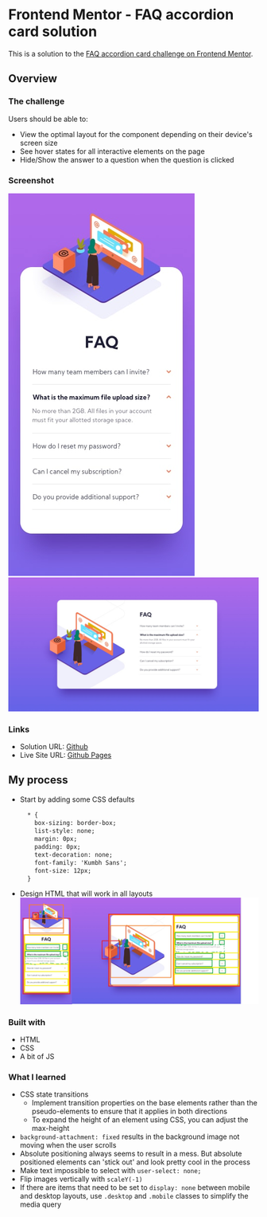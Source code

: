 # Frontend Mentor - FAQ accordion card solution

This is a solution to the [FAQ accordion card challenge on Frontend Mentor](https://www.frontendmentor.io/challenges/faq-accordion-card-XlyjD0Oam).

## Overview

### The challenge

Users should be able to:

- View the optimal layout for the component depending on their device's screen size
- See hover states for all interactive elements on the page
- Hide/Show the answer to a question when the question is clicked

### Screenshot

![](./design/mobile-design.jpg)
![](./design/desktop-design.jpg)

### Links

- Solution URL: [Github](https://github.com/jeremylloyd/Frontend-Mentor-FAQ-accordion-card)
- Live Site URL: [Github Pages](https://jeremylloyd.github.io/Frontend-Mentor-FAQ-accordion-card/)

## My process

- Start by adding some CSS defaults
  ```
    * {
      box-sizing: border-box;
      list-style: none;
      margin: 0px;
      padding: 0px;
      text-decoration: none;
      font-family: 'Kumbh Sans';
      font-size: 12px;
    }
  ```
- Design HTML that will work in all layouts
  ![](./design/html-design.jpg)

### Built with

- HTML
- CSS
- A bit of JS

### What I learned

- CSS state transitions
  - Implement transition properties on the base elements rather than the pseudo-elements to ensure that it applies in both directions
  - To expand the height of an element using CSS, you can adjust the max-height
- `background-attachment: fixed` results in the background image not moving when the user scrolls
- Absolute positioning always seems to result in a mess. But absolute positioned elements can 'stick out' and look pretty cool in the process
- Make text impossible to select with `user-select: none;`
- Flip images vertically with `scaleY(-1)`
- If there are items that need to be set to `display: none` between mobile and desktop layouts, use `.desktop` and `.mobile` classes to simplify the media query
